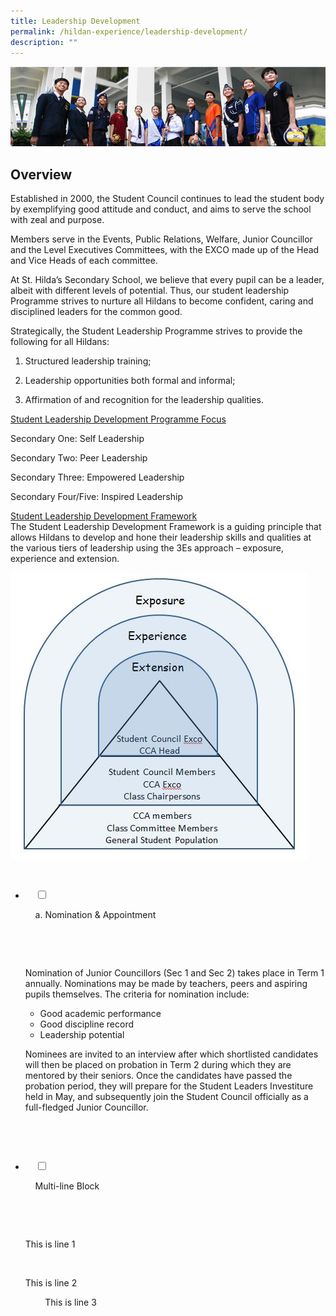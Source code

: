 ```yaml
---
title: Leadership Development
permalink: /hildan-experience/leadership-development/
description: ""
---
```

![](/images/Hildan%20Experience/Leadership%20Development%20Banner.jpg)


Overview 
---------

Established in 2000, the Student Council continues to lead the student body by exemplifying good attitude and conduct, and aims to serve the school with zeal and purpose.  
  
Members serve in the Events, Public Relations, Welfare, Junior Councillor and the Level Executives Committees, with the EXCO made up of the Head and Vice Heads of each committee.

  

At St. Hilda’s Secondary School, we believe that every pupil can be a leader, albeit with different levels of potential. Thus, our student leadership Programme strives to nurture all Hildans to become confident, caring and disciplined leaders for the common good.   
  
Strategically, the Student Leadership Programme strives to provide the following for all Hildans:   

1.  Structured leadership training;   
    
2.  Leadership opportunities both formal and informal;   
    
3.  Affirmation of and recognition for the leadership qualities.

  

<u>Student Leadership Development Programme Focus</u>

Secondary One: Self Leadership

Secondary Two: Peer Leadership

Secondary Three: Empowered Leadership

Secondary Four/Five: Inspired Leadership

  

<u>Student Leadership Development Framework</u>  
The Student Leadership Development Framework is a guiding principle that allows Hildans to develop and hone their leadership skills and qualities at the various tiers of leadership using the 3Es approach – exposure, experience and extension.

![](/images/Hildan%20Experience/Leadership%20Development%202.jpg)


<ul class="jekyllcodex_accordion">

  <li>

    <input type="checkbox" id="accordion1">

    <label for="accordion1">a. Nomination & Appointment</label>

    <div>

      <p>Nomination of Junior Councillors (Sec 1 and Sec 2) takes place in Term 1 annually. Nominations may be made by teachers, peers and aspiring pupils themselves. The criteria for nomination include:</p>

<ul>
<li> Good academic performance</li>
	
<li>Good discipline record
</li>
	
<li>Leadership potential
</li>
	
</ul>	

<p>
Nominees are invited to an interview after which shortlisted candidates will then be placed on probation in Term 2 during which they are mentored by their seniors. Once the candidates have passed the probation period, they will prepare for the Student Leaders Investiture held in May, and subsequently join the Student Council officially as a full-fledged Junior Councillor.	
	
</p>			

</div>

</li>  

  <li>

    <input type="checkbox" id="accordion2">

    <label for="accordion2">Multi-line Block</label>

    <div>

      <p>This is line 1</p>

      <p>This is line 2<br>

        This is line 3</p>

    </div>

  </li>

</ul>